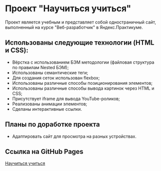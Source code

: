 # Проект "Научиться учиться"

Проект является учебным и представляет собой одностраничный сайт, выполненный на курсе "Веб-разработчик" в Яндекс.Практикуме.

## Использованы следующие технологии (HTML и CSS):

- Вёрстка с использованием БЭМ методологии (файловая структура по правилам Nested БЭМ);
- Использованы семантические теги;
- Для создания сеток использован flexbox;
- Использованы различные способы позиционирования элементов;
- Использованы различные способы вывода картинок через HTML и CSS;
- Присутствует iframe для вывода YouTube-роликов;
- Реализованы анимации элементов;
- Сделаны интерактивные ссылки.

## Планы по доработке проекта

- Адаптировать сайт для просмотра на разных устройствах.

## Ссылка на GitHub Pages

[Научиться учиться](https://butterzzz.github.io/how-to-learn/)
